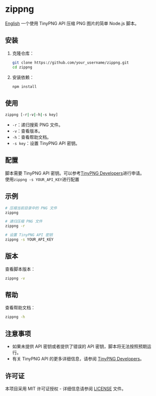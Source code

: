 # zippng
[English](./README.md)
一个使用 TinyPNG API 压缩 PNG 图片的简单 Node.js 脚本。

## 安装

1. 克隆仓库：
   ```bash
   git clone https://github.com/your_username/zippng.git
   cd zippng
   ```

2. 安装依赖：
   ```bash
   npm install
   ```

## 使用

```bash
zippng [-r|-v|-h|-s key]
```

- `-r`：递归搜索 PNG 文件。
- `-v`：查看版本。
- `-h`：查看帮助文档。
- `-s key`：设置 TinyPNG API 密钥。

## 配置

脚本需要 TinyPNG API 密钥。可以参考[TinyPNG Developers](https://tinify.com/developers)进行申请。  
使用`zippng -s YOUR_API_KEY`进行配置

## 示例

```bash
# 压缩当前目录中的 PNG 文件
zippng

# 递归压缩 PNG 文件
zippng -r

# 设置 TinyPNG API 密钥
zippng -s YOUR_API_KEY
```

## 版本

查看脚本版本：

```bash
zippng -v
```

## 帮助

查看帮助文档：

```bash
zippng -h
```

## 注意事项

- 如果未提供 API 密钥或者提供了错误的 API 密钥，脚本将无法按照预期运行。
- 有关 TinyPNG API 的更多详细信息，请参阅 [TinyPNG Developers](https://tinypng.com/developers)。

## 许可证

本项目采用 MIT 许可证授权 - 详细信息请参阅 [LICENSE](LICENSE) 文件。

